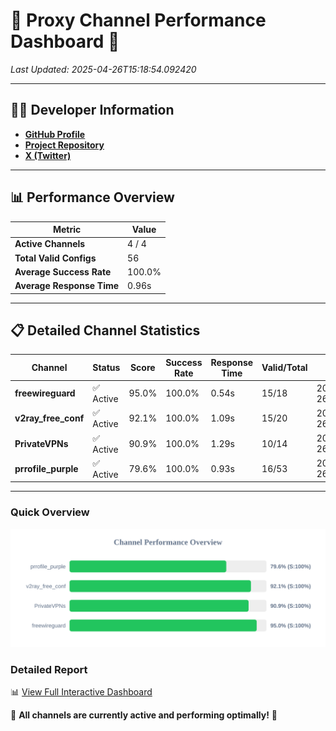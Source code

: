 # 🌟 Proxy Channel Performance Dashboard 🌟

_Last Updated: 2025-04-26T15:18:54.092420_

---

## 👩‍💻 Developer Information

- **[GitHub Profile](https://github.com/4n0nymou3)**  
- **[Project Repository](https://github.com/4n0nymou3/multi-proxy-config-fetcher)**  
- **[X (Twitter)](https://x.com/4n0nymou3)**  

---

## 📊 Performance Overview

| Metric                | Value       |
|-----------------------|-------------|
| **Active Channels**   | 4 / 4       |
| **Total Valid Configs** | 56          |
| **Average Success Rate** | 100.0%      |
| **Average Response Time** | 0.96s       |

---

## 📋 Detailed Channel Statistics

| Channel          | Status     | Score  | Success Rate | Response Time | Valid/Total | Last Success               |
|------------------|------------|--------|--------------|---------------|-------------|----------------------------|
| **freewireguard**  | ✅ Active  | 95.0%  | 100.0% | 0.54s         | 15/18       | 2025-04-26T15:18:54.090677 |
| **v2ray_free_conf**  | ✅ Active  | 92.1%  | 100.0% | 1.09s         | 15/20       | 2025-04-26T15:18:52.202239 |
| **PrivateVPNs**  | ✅ Active  | 90.9%  | 100.0% | 1.29s         | 10/14       | 2025-04-26T15:18:53.528899 |
| **prrofile_purple**  | ✅ Active  | 79.6%  | 100.0% | 0.93s         | 16/53       | 2025-04-26T15:18:51.061000 |

---

### Quick Overview
<div align="center">
  <a href="https://raw.githubusercontent.com/nullluser/NullRepo/refs/heads/main/assets/channel_stats_chart.svg">
    <img src="https://raw.githubusercontent.com/nullluser/NullRepo/refs/heads/main/assets/channel_stats_chart.svg" alt="Source Performance Statistics" width="800">
  </a>
</div>

### Detailed Report
📊 [View Full Interactive Dashboard](https://htmlpreview.github.io/?https://github.com/nullluser/NullRepo/blob/main/assets/performance_report.html)

🎉 **All channels are currently active and performing optimally!** 🎉
